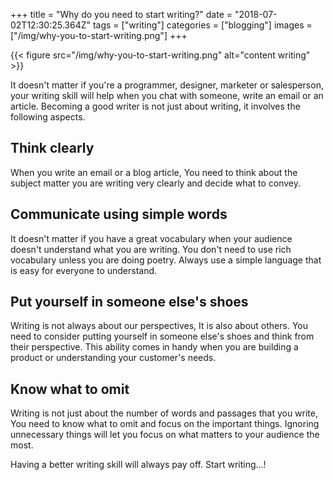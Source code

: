 +++
title = "Why do you need to start writing?"
date = "2018-07-02T12:30:25.364Z"
tags = ["writing"]
categories = ["blogging"]
images = ["/img/why-you-to-start-writing.png"]
+++

{{< figure src="/img/why-you-to-start-writing.png" alt="content writing" >}}

It doesn't matter if you're a programmer, designer, marketer or salesperson, your writing skill will help when you chat with someone, write an email or an article. Becoming a good writer is not just about writing, it involves the following aspects.

## Think clearly
When you write an email or a blog article, You need to think about the subject matter you are writing very clearly and decide what to convey.

## Communicate using simple words
It doesn't matter if you have a great vocabulary when your audience doesn't understand what you are writing. You don't need to use rich vocabulary unless you are doing poetry. Always use a simple language that is easy for everyone to understand. 

## Put yourself in someone else's shoes
Writing is not always about our perspectives, It is also about others. You need to consider putting yourself in someone else's shoes and think from their perspective. This ability comes in handy when you are building a product or understanding your customer's needs.

## Know what to omit
Writing is not just about the number of words and passages that you write, You need to know what to omit and focus on the important things. Ignoring unnecessary things will let you focus on what matters to your audience the most.


Having a better writing skill will always pay off. Start writing...! 